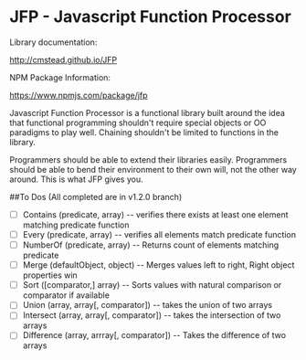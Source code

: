 JFP - Javascript Function Processor
===================================

Library documentation:

http://cmstead.github.io/JFP

NPM Package Information:

https://www.npmjs.com/package/jfp

Javascript Function Processor is a functional library built around the idea that functional
programming shouldn't require special objects or OO paradigms to play well. Chaining shouldn't
be limited to functions in the library.

Programmers should be able to extend their libraries easily. Programmers should be able
to bend their environment to their own will, not the other way around. This is what JFP gives you.

##To Dos (All completed are in v1.2.0 branch)

- [ ] Contains (predicate, array) -- verifies there exists at least one element matching predicate function
- [ ] Every (predicate, array) -- verifies all elements match predicate function
- [ ] NumberOf (predicate, array) -- Returns count of elements matching predicate
- [ ] Merge (defaultObject, object) -- Merges values left to right, Right object properties win
- [ ] Sort ([comparator,] array) -- Sorts values with natural comparison or comparator if available
- [ ] Union (array, array[, comparator]) -- takes the union of two arrays
- [ ] Intersect (array, array[, comparator]) -- takes the intersection of two arrays
- [ ] Difference (array, arrray[, comparator]) -- Takes the difference of two arrays
